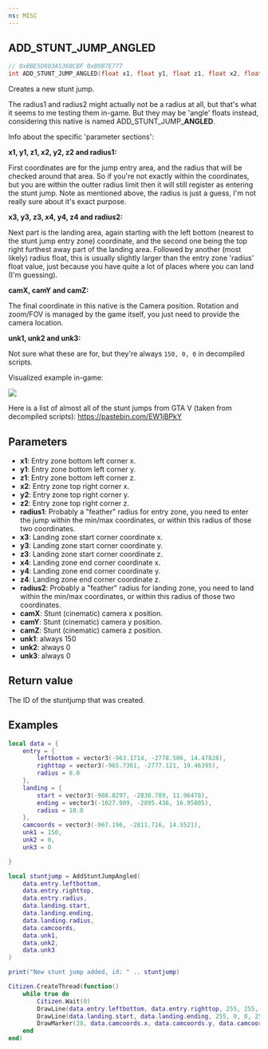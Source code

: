 ```yaml
---
ns: MISC
---
```

## ADD_STUNT_JUMP_ANGLED

```c
// 0xBBE5D803A5360CBF 0xB9B7E777
int ADD_STUNT_JUMP_ANGLED(float x1, float y1, float z1, float x2, float y2, float z2, float radius1, float x3, float y3, float z3, float x4, float y4, float z4, float radius2, float camX, float camY, float camZ, int unk1, int unk2, int unk3);
```

Creates a new stunt jump. 

The radius1 and radius2 might actually not be a radius at all, but that's what it seems to me testing them in-game. But they may be 'angle' floats instead, considering this native is named ADD\_STUNT\_JUMP\_**ANGLED**.

Info about the specific 'parameter sections':


**x1, y1, z1, x2, y2, z2 and radius1:**

First coordinates are for the jump entry area, and the radius that will be checked around that area. So if you're not exactly within the coordinates, but you are within the outter radius limit then it will still register as entering the stunt jump. Note as mentioned above, the radius is just a guess, I'm not really sure about it's exact purpose.


**x3, y3, z3, x4, y4, z4 and radius2:**

Next part is the landing area, again starting with the left bottom (nearest to the stunt jump entry zone) coordinate, and the second one being the top right furthest away part of the landing area. Followed by another (most likely) radius float, this is usually slightly larger than the entry zone 'radius' float value, just because you have quite a lot of places where you can land (I'm guessing).


**camX, camY and camZ:**

The final coordinate in this native is the Camera position. Rotation and zoom/FOV is managed by the game itself, you just need to provide the camera location.


**unk1, unk2 and unk3:**

Not sure what these are for, but they're always `150, 0, 0` in decompiled scripts.


Visualized example in-game:

![](https://d.fivem.dev/2019-03-15_18-24_c7802_846.png)

Here is a list of almost all of the stunt jumps from GTA V (taken from decompiled scripts): https://pastebin.com/EW1jBPkY


## Parameters
* **x1**: Entry zone bottom left corner x.
* **y1**: Entry zone bottom left corner y.
* **z1**: Entry zone bottom left corner z.
* **x2**: Entry zone top right corner x.
* **y2**: Entry zone top right corner y.
* **z2**: Entry zone top right corner z.
* **radius1**: Probably a "feather" radius for entry zone, you need to enter the jump within the min/max coordinates, or within this radius of those two coordinates.
* **x3**: Landing zone start corner coordinate x.
* **y3**: Landing zone start corner coordinate y.
* **z3**: Landing zone start corner coordinate z.
* **x4**: Landing zone end corner coordinate x.
* **y4**: Landing zone end corner coordinate y.
* **z4**: Landing zone end corner coordinate z.
* **radius2**: Probably a "feather" radius for landing zone, you need to land within the min/max coordinates, or within this radius of those two coordinates.
* **camX**: Stunt (cinematic) camera x position.
* **camY**: Stunt (cinematic) camera y position.
* **camZ**: Stunt (cinematic) camera z position.
* **unk1**: always 150
* **unk2**: always 0
* **unk3**: always 0

## Return value
The ID of the stuntjump that was created.

## Examples
```lua
local data = {
    entry = {
        leftbottom = vector3(-963.1714, -2778.506, 14.47828),
        righttop = vector3(-965.7361, -2777.121, 19.46395),
        radius = 8.0
    },
    landing = {
        start = vector3(-988.8297, -2830.789, 11.96478),
        ending = vector3(-1027.989, -2895.436, 16.95805),
        radius = 18.0
    },
    camcoords = vector3(-967.196, -2811.716, 14.5521),
    unk1 = 150,
    unk2 = 0,
    unk3 = 0

}

local stuntjump = AddStuntJumpAngled(
    data.entry.leftbottom, 
    data.entry.righttop,
    data.entry.radius,
    data.landing.start,
    data.landing.ending,
    data.landing.radius,
    data.camcoords,
    data.unk1,
    data.unk2,
    data.unk3
)

print("New stunt jump added, id: " .. stuntjump)

Citizen.CreateThread(function()
    while true do
        Citizen.Wait(0)
        DrawLine(data.entry.leftbottom, data.entry.righttop, 255, 255, 255, 255)
        DrawLine(data.landing.start, data.landing.ending, 255, 0, 0, 255)
        DrawMarker(28, data.camcoords.x, data.camcoords.y, data.camcoords.z, 0.0, 0.0, 0.0, 0.0, 0.0, 0.0, 1.0, 1.0, 1.0, 255, 255, 255, 150, false, false, 2, false, nil, nil, false)
    end
end)
```